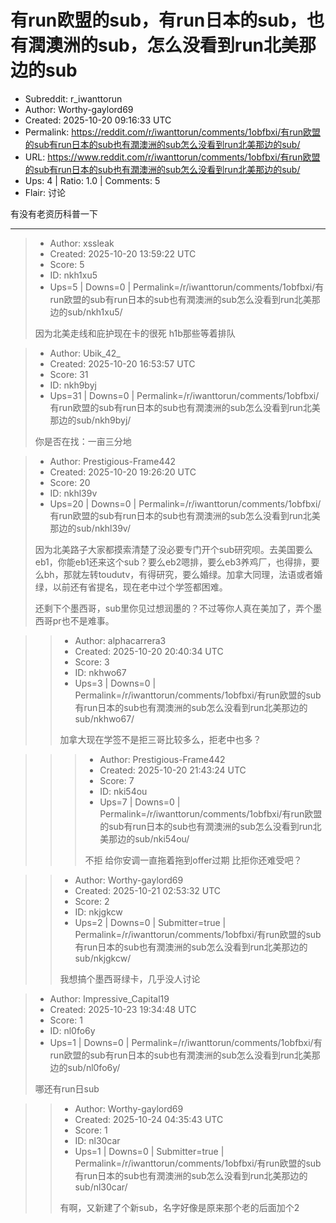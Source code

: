 # 有run欧盟的sub，有run日本的sub，也有潤澳洲的sub，怎么没看到run北美那边的sub

- Subreddit: r_iwanttorun
- Author: Worthy-gaylord69
- Created: 2025-10-20 09:16:33 UTC
- Permalink: https://reddit.com/r/iwanttorun/comments/1obfbxi/有run欧盟的sub有run日本的sub也有潤澳洲的sub怎么没看到run北美那边的sub/
- URL: https://www.reddit.com/r/iwanttorun/comments/1obfbxi/有run欧盟的sub有run日本的sub也有潤澳洲的sub怎么没看到run北美那边的sub/
- Ups: 4 | Ratio: 1.0 | Comments: 5
- Flair: 讨论


有没有老资历科普一下


---

> - Author: xssleak
> - Created: 2025-10-20 13:59:22 UTC
> - Score: 5
> - ID: nkh1xu5
> - Ups=5 | Downs=0 | Permalink=/r/iwanttorun/comments/1obfbxi/有run欧盟的sub有run日本的sub也有潤澳洲的sub怎么没看到run北美那边的sub/nkh1xu5/
>
> 因为北美走线和庇护现在卡的很死 h1b那些等着排队

> - Author: Ubik_42_
> - Created: 2025-10-20 16:53:57 UTC
> - Score: 31
> - ID: nkh9byj
> - Ups=31 | Downs=0 | Permalink=/r/iwanttorun/comments/1obfbxi/有run欧盟的sub有run日本的sub也有潤澳洲的sub怎么没看到run北美那边的sub/nkh9byj/
>
> 你是否在找：一亩三分地

> - Author: Prestigious-Frame442
> - Created: 2025-10-20 19:26:20 UTC
> - Score: 20
> - ID: nkhl39v
> - Ups=20 | Downs=0 | Permalink=/r/iwanttorun/comments/1obfbxi/有run欧盟的sub有run日本的sub也有潤澳洲的sub怎么没看到run北美那边的sub/nkhl39v/
>
> 因为北美路子大家都摸索清楚了没必要专门开个sub研究呗。去美国要么eb1，你能eb1还来这个sub？要么eb2嗯排，要么eb3养鸡厂，也得排，要么bh，那就左转toudutv，有得研究，要么婚绿。加拿大同理，法语或者婚绿，以前还有省提名，现在老中过个学签都困难。
> 
> 还剩下个墨西哥，sub里你见过想润墨的？不过等你人真在美加了，弄个墨西哥pr也不是难事。

>> - Author: alphacarrera3
>> - Created: 2025-10-20 20:40:34 UTC
>> - Score: 3
>> - ID: nkhwo67
>> - Ups=3 | Downs=0 | Permalink=/r/iwanttorun/comments/1obfbxi/有run欧盟的sub有run日本的sub也有潤澳洲的sub怎么没看到run北美那边的sub/nkhwo67/
>>
>> 加拿大现在学签不是拒三哥比较多么，拒老中也多？

>>> - Author: Prestigious-Frame442
>>> - Created: 2025-10-20 21:43:24 UTC
>>> - Score: 7
>>> - ID: nki54ou
>>> - Ups=7 | Downs=0 | Permalink=/r/iwanttorun/comments/1obfbxi/有run欧盟的sub有run日本的sub也有潤澳洲的sub怎么没看到run北美那边的sub/nki54ou/
>>>
>>> 不拒 给你安调一直拖着拖到offer过期 比拒你还难受吧？

>> - Author: Worthy-gaylord69
>> - Created: 2025-10-21 02:53:32 UTC
>> - Score: 2
>> - ID: nkjgkcw
>> - Ups=2 | Downs=0 | Submitter=true | Permalink=/r/iwanttorun/comments/1obfbxi/有run欧盟的sub有run日本的sub也有潤澳洲的sub怎么没看到run北美那边的sub/nkjgkcw/
>>
>> 我想搞个墨西哥绿卡，几乎没人讨论

> - Author: Impressive_Capital19
> - Created: 2025-10-23 19:34:48 UTC
> - Score: 1
> - ID: nl0fo6y
> - Ups=1 | Downs=0 | Permalink=/r/iwanttorun/comments/1obfbxi/有run欧盟的sub有run日本的sub也有潤澳洲的sub怎么没看到run北美那边的sub/nl0fo6y/
>
> 哪还有run日sub

>> - Author: Worthy-gaylord69
>> - Created: 2025-10-24 04:35:43 UTC
>> - Score: 1
>> - ID: nl30car
>> - Ups=1 | Downs=0 | Submitter=true | Permalink=/r/iwanttorun/comments/1obfbxi/有run欧盟的sub有run日本的sub也有潤澳洲的sub怎么没看到run北美那边的sub/nl30car/
>>
>> 有啊，又新建了个新sub，名字好像是原来那个老的后面加个2
